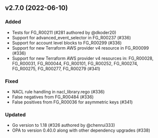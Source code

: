 ## v2.7.0 (2022-06-10)

### Added
* Tests for FG_R00211 (#281 authored by @dkoder20)
* Support for advanced_event_selector in FG_R00237 (#336)
* Support for account level blocks to FG_R00299 (#336)
* Support for new Terraform AWS provider v4 resource in FG_R00099 (#336)
* Support for new Terraform AWS provider v4 resources in: FG_R00028, FG_R00031, FG_R00044, FG_R00101, FG_R00252, FG_R00274, FG_R00275, FG_R00277, FG_R00279 (#341)

### Fixed
* NACL rule handling in nacl_library.rego (#336)
* False negatives from FG_R00484 (#336)
* False positives from FG_R00036 for asymmetric keys (#341)

### Updated
* Go version to 1.18 (#326 authored by @chenrui333)
* OPA to version 0.40.0 along with other dependency upgrades (#338)